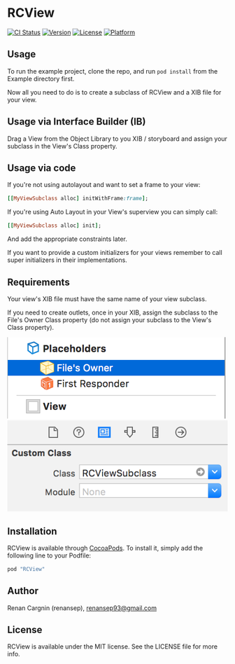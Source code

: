 # RCView

[![CI Status](http://img.shields.io/travis/renansep/RCView.svg?style=flat)](https://travis-ci.org/renansep/RCView)
[![Version](https://img.shields.io/cocoapods/v/RCView.svg?style=flat)](http://cocoapods.org/pods/RCView)
[![License](https://img.shields.io/cocoapods/l/RCView.svg?style=flat)](http://cocoapods.org/pods/RCView)
[![Platform](https://img.shields.io/cocoapods/p/RCView.svg?style=flat)](http://cocoapods.org/pods/RCView)

## Usage

To run the example project, clone the repo, and run `pod install` from the Example directory first.

Now all you need to do is to create a subclass of RCView and a XIB file for your view.

## Usage via Interface Builder (IB)

Drag a View from the Object Library to you XIB / storyboard and assign your subclass in the View's Class property.

## Usage via code

If you're not using autolayout and want to set a frame to your view:
```ruby
[[MyViewSubclass alloc] initWithFrame:frame];
```

If you're using Auto Layout in your View's superview you can simply call:
```ruby
[[MyViewSubclass alloc] init];
```
And add the appropriate constraints later.

If you want to provide a custom initializers for your views remember to call super initializers in their implementations.

## Requirements

Your view's XIB file must have the same name of your view subclass.

If you need to create outlets, once in your XIB, assign the subclass to the File's Owner Class property (do not assign your subclass to the View's Class property).

![](filesOwnerHelp1.png?raw=true "Files Owner Help")
![](filesOwnerHelp2.png?raw=true "Files Owner Help")

## Installation

RCView is available through [CocoaPods](http://cocoapods.org). To install
it, simply add the following line to your Podfile:

```ruby
pod "RCView"
```

## Author

Renan Cargnin (renansep), renansep93@gmail.com

## License

RCView is available under the MIT license. See the LICENSE file for more info.
